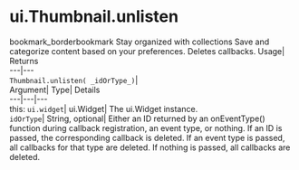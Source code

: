  
#  ui.Thumbnail.unlisten
bookmark_borderbookmark Stay organized with collections  Save and categorize content based on your preferences.
Deletes callbacks. 
Usage| Returns  
---|---  
`Thumbnail.unlisten( _idOrType_)`|   
Argument|  Type| Details  
---|---|---  
this: `ui.widget`| ui.Widget| The ui.Widget instance.  
`idOrType`| String, optional| Either an ID returned by an onEventType() function during callback registration, an event type, or nothing. If an ID is passed, the corresponding callback is deleted. If an event type is passed, all callbacks for that type are deleted. If nothing is passed, all callbacks are deleted.  

